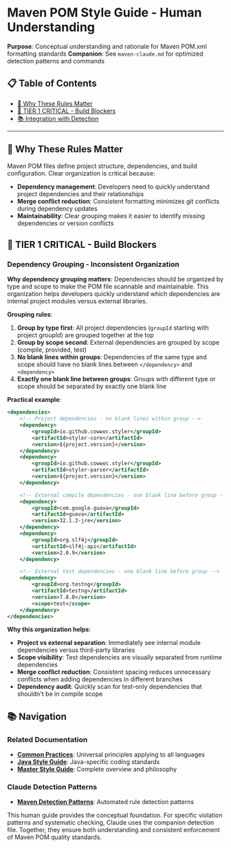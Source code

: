 # Maven POM Style Guide - Human Understanding

**Purpose**: Conceptual understanding and rationale for Maven POM.xml formatting standards
**Companion**: See `maven-claude.md` for optimized detection patterns and commands

## 📋 Table of Contents

- [🧠 Why These Rules Matter](#why-these-rules-matter)
- [🚨 TIER 1 CRITICAL - Build Blockers](#tier-1-critical---build-blockers)
- [📚 Integration with Detection](#integration-with-detection)

---

## 🧠 Why These Rules Matter

Maven POM files define project structure, dependencies, and build configuration. Clear organization is
critical because:
-  **Dependency management**: Developers need to quickly understand project dependencies and their
  relationships
- **Merge conflict reduction**: Consistent formatting minimizes git conflicts during dependency updates
- **Maintainability**: Clear grouping makes it easier to identify missing dependencies or version conflicts

## 🚨 TIER 1 CRITICAL - Build Blockers

### Dependency Grouping - Inconsistent Organization
**Why dependency grouping matters**: Dependencies should be organized by type and scope to make the POM file
scannable and maintainable. This organization helps developers quickly understand which dependencies are
internal project modules versus external libraries.

**Grouping rules**:
1.  **Group by type first**: All project dependencies (`groupId` starting with project groupId) are grouped
   together at the top
2. **Group by scope second**: External dependencies are grouped by scope (compile, provided, test)
3. **No blank lines within groups**: Dependencies of the same type and scope should have no blank lines between `</dependency>` and `<dependency>`
4.  **Exactly one blank line between groups**: Groups with different type or scope should be separated by
   exactly one blank line

**Practical example**:
```xml
<dependencies>
	<!-- Project dependencies - no blank lines within group -->
	<dependency>
		<groupId>io.github.cowwoc.styler</groupId>
		<artifactId>styler-core</artifactId>
		<version>${project.version}</version>
	</dependency>
	<dependency>
		<groupId>io.github.cowwoc.styler</groupId>
		<artifactId>styler-parser</artifactId>
		<version>${project.version}</version>
	</dependency>

	<!-- External compile dependencies - one blank line before group -->
	<dependency>
		<groupId>com.google.guava</groupId>
		<artifactId>guava</artifactId>
		<version>32.1.3-jre</version>
	</dependency>
	<dependency>
		<groupId>org.slf4j</groupId>
		<artifactId>slf4j-api</artifactId>
		<version>2.0.9</version>
	</dependency>

	<!-- External test dependencies - one blank line before group -->
	<dependency>
		<groupId>org.testng</groupId>
		<artifactId>testng</artifactId>
		<version>7.8.0</version>
		<scope>test</scope>
	</dependency>
</dependencies>
```

**Why this organization helps**:
-  **Project vs external separation**: Immediately see internal module dependencies versus third-party
  libraries
- **Scope visibility**: Test dependencies are visually separated from runtime dependencies
-  **Merge conflict reduction**: Consistent spacing reduces unnecessary conflicts when adding dependencies in
  different branches
- **Dependency audit**: Quickly scan for test-only dependencies that shouldn't be in compile scope

## 📚 Navigation

### Related Documentation
- **[Common Practices](common-human.md)**: Universal principles applying to all languages
- **[Java Style Guide](java-human.md)**: Java-specific coding standards
- **[Master Style Guide](../code-style-human.md)**: Complete overview and philosophy

### Claude Detection Patterns
- **[Maven Detection Patterns](maven-claude.md)**: Automated rule detection patterns

This human guide provides the conceptual foundation. For specific violation patterns and systematic checking,
Claude uses the companion detection file. Together, they ensure both understanding and consistent enforcement
of Maven POM quality standards.
